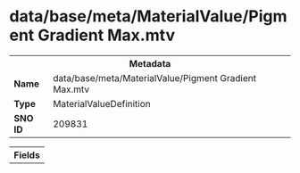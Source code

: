 <h1>data/base/meta/MaterialValue/Pigment Gradient Max.mtv</h1><table><tr><th colspan="100%">Metadata</th></tr><tr><td><b>Name</b></td><td>data/base/meta/MaterialValue/Pigment Gradient Max.mtv</td></tr><tr><td><b>Type</b></td><td>MaterialValueDefinition</td></tr><tr><td><b>SNO ID</b></td><td>209831</td></tr></table>

<table><tr><th colspan="100%">Fields</th></tr></table>

